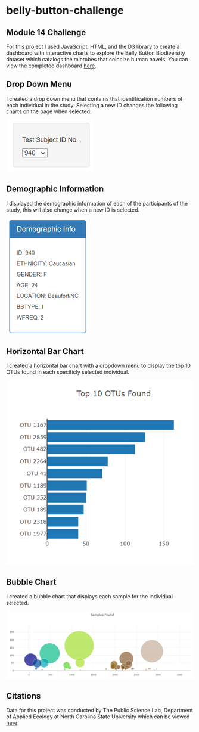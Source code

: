 # belly-button-challenge
## Module 14 Challenge
For this project I used JavaScript, HTML, and the D3 library to create a dashboard with interactive charts to explore the Belly Button Biodiversity dataset which catalogs the microbes that colonize human navels. You can view the completed dashboard [here](https://isabellajade.github.io/belly-button-challenge/).

## Drop Down Menu
I created a drop down menu that contains that identification numbers of each individual in the study. Selecting a new ID changes the following charts on the page when selected.

![Drop Down Menu](Images/drop_down.png)

## Demographic Information
I displayed the demographic information of each of the participants of the study, this will also change when a new ID is selected.

![Demographic informatino](Images/demographic_info.png)

## Horizontal Bar Chart
I created a horizontal bar chart with a dropdown menu to display the top 10 OTUs found in each specificly selected individual.

![Bar Chart](Images/bar_chart.png)

## Bubble Chart
I created a bubble chart that displays each sample for the individual selected.

![Bubble Chart](Images/bubble_chart.png)

## Citations
Data for this project was conducted by The Public Science Lab, Department of Applied Ecology at North Carolina State University which can be viewed [here](http://robdunnlab.com/projects/belly-button-biodiversity/results-and-data/).